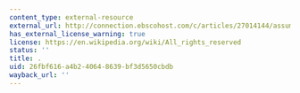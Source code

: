```yaml
---
content_type: external-resource
external_url: http://connection.ebscohost.com/c/articles/27014144/assuming-costs-war-events-elites-american-public-support-military-conflict
has_external_license_warning: true
license: https://en.wikipedia.org/wiki/All_rights_reserved
status: ''
title: .
uid: 26fbf616-a4b2-4064-8639-bf3d5650cbdb
wayback_url: ''
---
```

